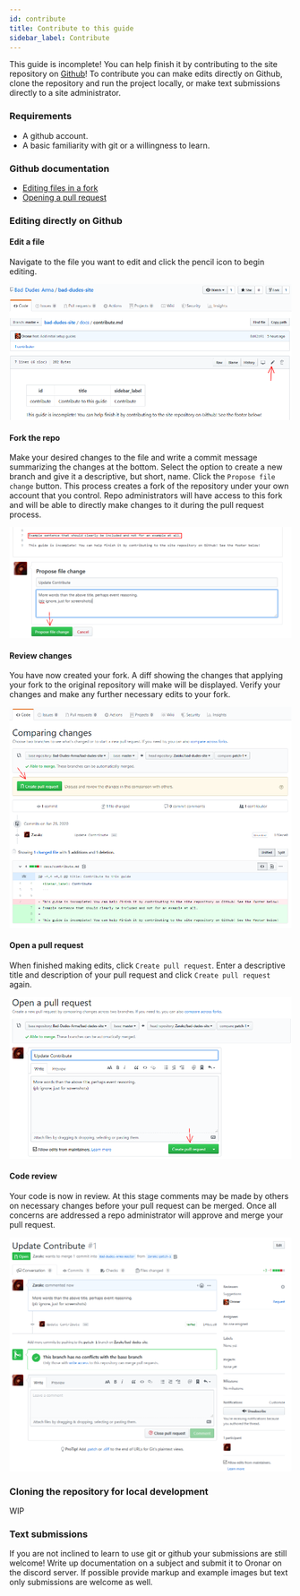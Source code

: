 ```yaml
---
id: contribute
title: Contribute to this guide
sidebar_label: Contribute
---
```


This guide is incomplete! You can help finish it by contributing to the site repository on [Github](https://github.com/Bad-Dudes-Arma/bad-dudes-site)!
To contribute you can make edits directly on Github, clone the repository and run the project locally, or make text submissions directly to a site administrator.

### Requirements

* A github account.
* A basic familiarity with git or a willingness to learn.

### Github documentation
* [Editing files in a fork](https://help.github.com/en/github/managing-files-in-a-repository/editing-files-in-your-repository)
* [Opening a pull request](https://help.github.com/en/github/collaborating-with-issues-and-pull-requests/creating-a-pull-request)

### Editing directly on Github

#### Edit a file

Navigate to the file you want to edit and click the pencil icon to begin editing.

![edit file](assets\contribute\single-file-edit1.png)

#### Fork the repo

Make your desired changes to the file and write a commit message summarizing the changes at the bottom. Select the option to create a new branch and give it a descriptive, but short, name. Click the `Propose file change` button. This process creates a fork of the repository under your own account that you control. Repo administrators will have access to this fork and will be able to directly make changes to it during the pull request process.

![change file](assets\contribute\single-file-change2.png)

#### Review changes

You have now created your fork. A diff showing the changes that applying your fork to the original repository will make will be displayed. Verify your changes and make any further necessary edits to your fork.

![compare changes](assets\contribute\single-file-compare-changes3.png)

#### Open a pull request

When finished making edits, click `Create pull request`. Enter a descriptive title and description of your pull request and click `Create pull request` again.

![pull request](assets\contribute\single-file-create-pr4.png)

#### Code review

Your code is now in review. At this stage comments may be made by others on necessary changes before your pull request can be merged. Once all concerns are addressed a repo administrator will approve and merge your pull request.

![await acceptance](assets\contribute\single-file-wait5.png)

### Cloning the repository for local development

WIP

### Text submissions

If you are not inclined to learn to use git or github your submissions are still welcome! Write up documentation on a subject and submit it to Oronar on the discord server. If possible provide markup and example images but text only submissions are welcome as well.
